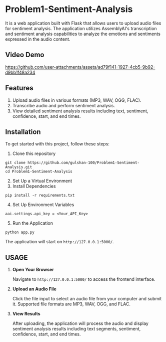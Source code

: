 # Problem1-Sentiment-Analysis

It is a web application built with Flask that allows users to upload audio files for sentiment analysis. The application utilizes AssemblyAI's transcription and sentiment analysis capabilities to analyze the emotions and sentiments expressed in the audio content.

## Video Demo
https://github.com/user-attachments/assets/ad79f141-1927-4cb5-9b92-d9bb1f48a234


## Features
1. Upload audio files in various formats (MP3, WAV, OGG, FLAC).
2. Transcribe audio and perform sentiment analysis.
3. View detailed sentiment analysis results including text, sentiment, confidence, start, and end times.

## Installation 
To get started with this project, follow these steps:

1. Clone this repository
```
git clone https://github.com/gulshan-100/Problem1-Sentiment-Analysis.git
cd Problem1-Sentiment-Analysis
```
2. Set Up a Virtual Environment
3. Install Dependencies
```
pip install -r requirements.txt
```
4. Set Up Environment Variables
```
aai.settings.api_key = <Your_API_Key>
```
5. Run the Application
```
python app.py
```
The application will start on `http://127.0.0.1:5000/`.

## USAGE
1. **Open Your Browser**

    Navigate to `http://127.0.0.1:5000/` to access the frontend interface.

2. **Upload an Audio File**

    Click the file input to select an audio file from your computer and submit it. Supported file formats are MP3, WAV, OGG, and FLAC.

3. **View Results**

    After uploading, the application will process the audio and display sentiment analysis results including text segments, sentiment, confidence, start, and end times.





